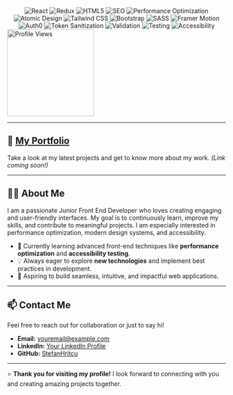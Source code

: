 <div align="center">
  <img src="https://img.shields.io/badge/React-61DAFB?logo=react&logoColor=white&style=for-the-badge" alt="React">
  <img src="https://img.shields.io/badge/Redux-764ABC?logo=redux&logoColor=white&style=for-the-badge" alt="Redux">
  <img src="https://img.shields.io/badge/HTML5-E34F26?logo=html5&logoColor=white&style=for-the-badge" alt="HTML5">
  <img src="https://img.shields.io/badge/SEO-008000?logo=google&logoColor=white&style=for-the-badge" alt="SEO">
  <img src="https://img.shields.io/badge/Performance%20Optimization-FF4500?style=for-the-badge" alt="Performance Optimization">
  <img src="https://img.shields.io/badge/Atomic%20Design-2F4F4F?style=for-the-badge" alt="Atomic Design">
  <img src="https://img.shields.io/badge/Tailwind%20CSS-38B2AC?logo=tailwind-css&logoColor=white&style=for-the-badge" alt="Tailwind CSS">
  <img src="https://img.shields.io/badge/Bootstrap-7952B3?logo=bootstrap&logoColor=white&style=for-the-badge" alt="Bootstrap">
  <img src="https://img.shields.io/badge/SASS-CC6699?logo=sass&logoColor=white&style=for-the-badge" alt="SASS">
  <img src="https://img.shields.io/badge/Framer%20Motion-F16164?logo=framer&logoColor=white&style=for-the-badge" alt="Framer Motion">
  <img src="https://img.shields.io/badge/Auth0-EB5424?logo=auth0&logoColor=white&style=for-the-badge" alt="Auth0">
  <img src="https://img.shields.io/badge/Security%20Tokens-8B0000?style=for-the-badge" alt="Token Sanitization">
  <img src="https://img.shields.io/badge/Validation-FF4500?style=for-the-badge" alt="Validation">
  <img src="https://img.shields.io/badge/Testing-46A2F1?logo=jest&logoColor=white&style=for-the-badge" alt="Testing">
  <img src="https://img.shields.io/badge/Accessibility-A1C718?style=for-the-badge" alt="Accessibility">
</div>

<img src="https://komarev.com/ghpvc/?username=stefanhritcu&label=Profile%20Views&color=blue&style=flat" alt="Profile Views" width="200" height="auto">


---

## 🌟 [My Portfolio](#)  
Take a look at my latest projects and get to know more about my work. *(Link coming soon!)*

---

## 👨‍💻 About Me
I am a passionate Junior Front End Developer who loves creating engaging and user-friendly interfaces. My goal is to continuously learn, improve my skills, and contribute to meaningful projects. I am especially interested in performance optimization, modern design systems, and accessibility.

- 🌱 Currently learning advanced front-end techniques like **performance optimization** and **accessibility testing**.
- 💡 Always eager to explore **new technologies** and implement best practices in development.
- 🚀 Aspiring to build seamless, intuitive, and impactful web applications.

---


## 📫 Contact Me
Feel free to reach out for collaboration or just to say hi!

- **Email:** [youremail@example.com](mailto:youremail@example.com)
- **LinkedIn:** [Your LinkedIn Profile](#)
- **GitHub:** [StefanHritcu](https://github.com/StefanHritcu)

---

⭐ **Thank you for visiting my profile!** I look forward to connecting with you and creating amazing projects together.
